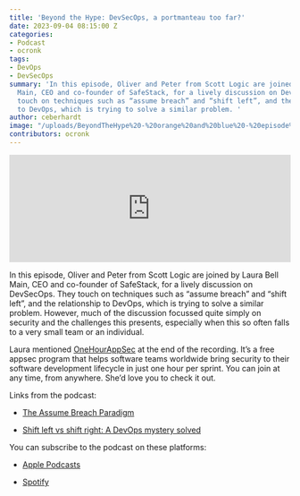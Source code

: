 ```yaml
---
title: 'Beyond the Hype: DevSecOps, a portmanteau too far?'
date: 2023-09-04 08:15:00 Z
categories:
- Podcast
- ocronk
tags:
- DevOps
- DevSecOps
summary: 'In this episode, Oliver and Peter from Scott Logic are joined by Laura Bell
  Main, CEO and co-founder of SafeStack, for a lively discussion on DevSecOps. They
  touch on techniques such as “assume breach” and “shift left”, and the relationship
  to DevOps, which is trying to solve a similar problem. '
author: ceberhardt
image: "/uploads/BeyondTheHype%20-%20orange%20and%20blue%20-%20episode%2014%20-%20social.png"
contributors: ocronk
---
```


<iframe title="Embed Player" src="https://play.libsyn.com/embed/episode/id/27892746/height/192/theme/modern/size/large/thumbnail/yes/custom-color/ffffff/time-start/00:00:00/playlist-height/200/direction/backward/download/yes" height="192" width="100%" scrolling="no" allowfullscreen="" webkitallowfullscreen="true" mozallowfullscreen="true" oallowfullscreen="true" msallowfullscreen="true" style="border: none;"></iframe>

In this episode, Oliver and Peter from Scott Logic are joined by Laura Bell Main, CEO and co-founder of SafeStack, for a lively discussion on DevSecOps. They touch on techniques such as “assume breach” and “shift left”, and the relationship to DevOps, which is trying to solve a similar problem. However, much of the discussion focussed quite simply on security and the challenges this presents, especially when this so often falls to a very small team or an individual.

Laura mentioned [OneHourAppSec](https://safestack.io/one-hour-appsec/) at the end of the recording. It’s a free appsec program that helps software teams worldwide bring security to their software development lifecycle in just one hour per sprint. You can join at any time, from anywhere. She’d love you to check it out.

Links from the podcast:

* [The Assume Breach Paradigm](https://www.netsurion.com/articles/the-assume-breach-paradigm)

* [Shift left vs shift right: A DevOps mystery solved](https://www.dynatrace.com/news/blog/what-is-shift-left-and-what-is-shift-right/)

You can subscribe to the podcast on these platforms:

* [Apple Podcasts](https://podcasts.apple.com/dk/podcast/beyond-the-hype/id1612265563)

* [Spotify](https://open.spotify.com/show/2BlwBJ7JoxYpxU4GBmuR4x)